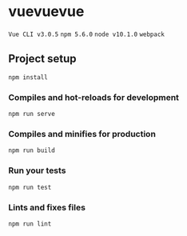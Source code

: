 # vuevuevue

`Vue CLI v3.0.5`
`npm 5.6.0`
`node v10.1.0`
`webpack`

## Project setup
```
npm install
```

### Compiles and hot-reloads for development
```
npm run serve
```

### Compiles and minifies for production
```
npm run build
```

### Run your tests
```
npm run test
```

### Lints and fixes files
```
npm run lint
```
